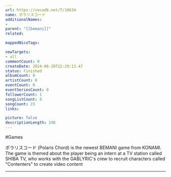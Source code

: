 ```yaml
---
url: https://vocadb.net/T/10634
name: ポラリスコード
additionalNames: 
- 
parent: "[[bemani]]"
related:

mappedNicoTags:

newTargets:
- all
commentCount: 0
createDate: 2024-06-20T22:29:13.47
status: Finished
albumCount: 0
artistCount: 0
eventCount: 0
eventSeriesCount: 0
followerCount: 1
songListCount: 0
songCount: 23
links: 

picture: false
descriptionLength: 248
---
```


#Games

ポラリスコード (Polaris Chord) is the newest BEMANI game from KONAMI. The game is themed about the player being an intern at a TV station called SHIBA TV, who works with the GABLYRIC's crew to recruit characters called "Contenters" to create video content

---

